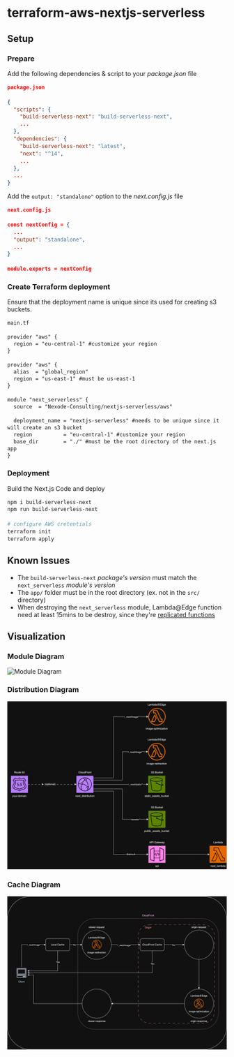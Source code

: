# terraform-aws-nextjs-serverless


## Setup

### Prepare 

Add the following dependencies & script to your _package.json_ file

```json
package.json

{
  "scripts": {
    "build-serverless-next": "build-serverless-next",
    ...
  },
  "dependencies": {
    "build-serverless-next": "latest",
    "next": "^14",
    ...
  },
  ...
}
```

Add the `output: "standalone"` option to the _next.config.js_ file

```json
next.config.js

const nextConfig = {
  ...
  "output": "standalone",
  ...
}

module.exports = nextConfig

```


### Create Terraform deployment

Ensure that the deployment name is unique since its used for creating s3 buckets.

```
main.tf

provider "aws" {
  region = "eu-central-1" #customize your region
}

provider "aws" {
  alias  = "global_region"
  region = "us-east-1" #must be us-east-1
}

module "next_serverless" {
  source  = "Nexode-Consulting/nextjs-serverless/aws"

  deployment_name = "nextjs-serverless" #needs to be unique since it will create an s3 bucket
  region          = "eu-central-1" #customize your region
  base_dir        = "./" #must be the root directory of the next.js app
}
```

### Deployment
Build the Next.js Code and deploy
```bash
npm i build-serverless-next
npm run build-serverless-next

# configure AWS cretentials
terraform init
terraform apply
```


## Known Issues

* The `build-serverless-next` _package's version_ must match the `next_serverless` _module's version_
* The `app/` folder must be in the root directory (ex. not in the `src/` directory)
* When destroying the `next_serverless` module, Lambda@Edge function need at least 15mins to be destroy, since they're [replicated functions](https://docs.aws.amazon.com/AmazonCloudFront/latest/DeveloperGuide/lambda-edge-delete-replicas.html)


## Visualization

### Module Diagram
![Module Diagram](https://github.com/Nexode-Consulting/terraform-aws-nextjs-serverless/blob/main/visuals/module.webp?raw=true)

### Distribution Diagram
![Distribution Diagram](https://github.com/Nexode-Consulting/terraform-aws-nextjs-serverless/blob/main/visuals/distribution.webp?raw=true)

### Cache Diagram
![Cache Diagram](https://github.com/Nexode-Consulting/terraform-aws-nextjs-serverless/blob/main/visuals/cache.webp?raw=true)
